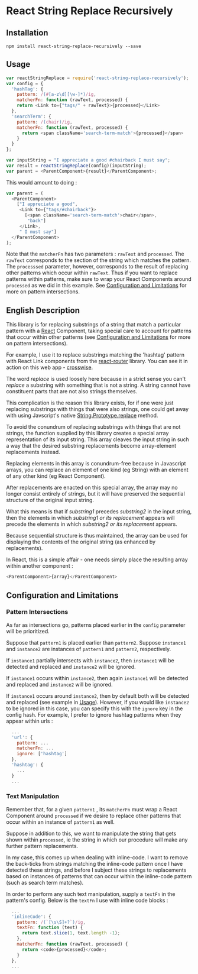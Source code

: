 # React String Replace Recursively

## Installation
`npm install react-string-replace-recursively --save`


## Usage
```js
var reactStringReplace = require('react-string-replace-recursively');
var config = {
  'hashTag': {
    pattern: /(#[a-z\d][\w-]*)/ig,
    matcherFn: function (rawText, processed) {
    return <Link to={"tags/" + rawText}>{processed}</Link>
  },
  'searchTerm': {
    pattern: /(chair)/ig,
    matcherFn: function (rawText, processed) {
      return <span className='search-term-match'>{processed}</span>
    }
  }
};

var inputString = "I appreciate a good #chairback I must say";
var result = reactStringReplace(config)(inputString);
var parent = <ParentComponent>{result}</ParentComponent>;
```
This would amount to doing :
```js
var parent = (
  <ParentComponent>
    ["I appreciate a good",
     <Link to={"tags/#chairback"}>
       [<span className='search-term-match'>chair</span>,
        "back"]
     </Link>,
     " I must say"]
  </ParentComponent>
);
```

Note that the `matcherFn` has two parameters : `rawText` and `processed`.
The `rawText` corresponds to the section of the string which matches the pattern.
The `processsed` parameter, however, corresponds to the result of replacing other patterns which occur within `rawText`.
Thus if you want to replace patterns within patterns, make sure to wrap your React Components around `processed` as we did in this example. See [Configuration and Limitations](#configuration-and-limitations) for more on pattern intersections.

## English Description

This library is for replacing substrings of a string that match a particular pattern with a [React](https://facebook.github.io/react) Component, taking special care to account for patterns that occur within other patterns (see [Configuration and Limitations](#configuration-and-limitations) for more on pattern intersections).

For example, I use it to replace substrings matching the 'hashtag' pattern with React Link components from the [react-router](https://github.com/reactjs/react-routerReact) library. You can see it in action on this web app - [crosswise](http://crosswise.co).

The word *replace* is used loosely here because in a strict sense you can't *replace* a substring with something that is not a string. A string cannot have constituent parts that are not also strings themselves.

This complication is the reason this library exists, for if one were just replacing substrings with things that were also strings, one could get away with using Javscript's native [String.Prototype.replace](http://www.w3schools.com/jsref/jsref_replace.asp) method.

To avoid the conundrum of replacing substrings with things that are not strings, the function supplied by this library creates a special array representation of its input string. This array cleaves the input string in such a way that the desired substring replacements become array-element replacements instead.

Replacing elements in this array is conundrum-free because in Javascript arrays, you can replace an element of one kind (eg String) with an element of any other kind (eg React Component).

After replacements are enacted on this special array, the array may no longer consist entirely of strings, but it will have preserved the sequential structure of the original input string.

What this means is that if *substring1* precedes *substring2* in the input string,
then the elements in which *substring1 or its replacement* appears will precede the elements in which *substring2 or its replacement* appears.

Because sequential structure is thus maintained, the array can be used for displaying the contents of the original string (as enhanced by replacements).

In React, this is a simple affair - one needs simply place the resulting array within another component :
```js
<ParentComponent>{array}</ParentComponent>
```


## Configuration and Limitations

### Pattern Intersections
As far as intersections go, patterns placed earlier in the `config` parameter will be prioritized.

Suppose that `pattern1` is placed earlier than `pattern2`.
Suppose `instance1` and `instance2` are instances of `pattern1` and `pattern2`, respectively.

If `instance1` partially intersects with `instance2`, then `instance1` will be detected and replaced and `instance2` will be ignored.

If `instance1` occurs within `instance2`, then again `instance1` will be detected and replaced and `instance2` will be ignored.

If `instance1` occurs around `instance2`, then by default both will be detected and replaced (see example in [Usage](#usage)). However, if you would like `instance2` to be ignored in this case, you can specify this with the `ignore` key in the config hash. For example, I prefer to ignore hashtag patterns when they appear within urls :
```js
  ...
  'url': {
    pattern: ...
    matcherFn: ...
    ignore: ['hashtag']
  },
  'hashtag': {
    ...
  }
  ...
```

### Text Manipulation

Remember that, for a given `pattern1` , its `matcherFn` must wrap a React Component around `processed` if we desire to replace other patterns that occur within an instance of `pattern1` as well.

Suppose in addition to this, we want to manipulate the string that gets shown within `processed`, ie the string in which our procedure will make any further pattern replacements.

In my case, this comes up when dealing with inline-code.
I want to remove the back-ticks from strings matching the inline-code pattern once I have detected these strings, and before I subject these strings to replacements based on instances of patterns that can occur within the inline-code pattern (such as search term matches).

In order to perform any such text manipulation, supply a `textFn` in the pattern's config.
Below is the `textFn` I use with inline code blocks :

```js
  ...
  'inlineCode': {
    pattern: /(`[\s\S]+?`)/ig,
    textFn: function (text) {
      return text.slice(1, text.length -1);
    },
    matcherFn: function (rawText, processed) {
      return <code>{processed}</code>;
    }
  },
  ...
```